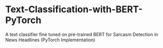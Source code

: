 # Text-Classification-with-BERT-PyTorch
A text classifier fine tuned on pre-trained BERT for Sarcasm Detection in News Headlines (PyTorch Implementation)
